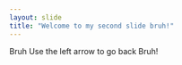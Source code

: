 ```yaml
---
layout: slide
title: "Welcome to my second slide bruh!"
---
```

Bruh
Use the left arrow to go back Bruh!
